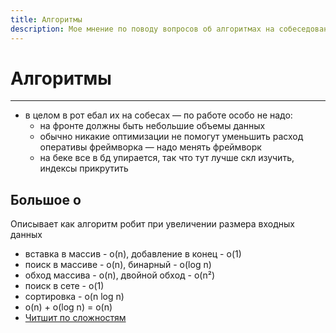 ```yaml
---
title: Алгоритмы
description: Мое мнение по поводу вопросов об алгоритмах на собеседованиях
---
```


# Алгоритмы

---

- в целом в рот ебал их на собесах — по работе особо не надо:
  - на фронте должны быть небольшие объемы данных
  - обычно никакие оптимизации не помогут уменьшить расход оперативы фреймворка — надо менять фреймворк
  - на беке все в бд упирается, так что тут лучше скл изучить, индексы прикрутить

## Большое о

Описывает как алгоритм робит при увеличении размера входных данных

- вставка в массив - о(n), добавление в конец - o(1)
- поиск в массиве - о(n), бинарный - о(log n)
- обход массива - о(n), двойной обход - o(n²)
- поиск в сете - о(1)
- сортировка - o(n log n)
- o(n) + o(log n) = o(n)
- [Читшит по сложностям](https://www.bigocheatsheet.com/)

